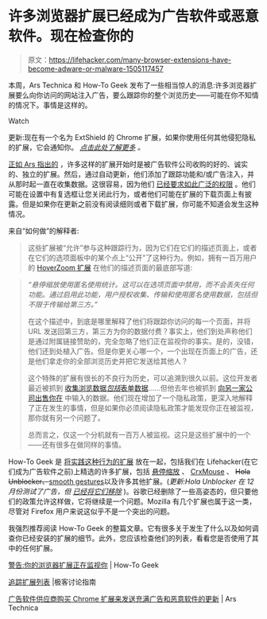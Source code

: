 # 许多浏览器扩展已经成为广告软件或恶意软件。现在检查你的

> 原文：<https://lifehacker.com/many-browser-extensions-have-become-adware-or-malware-1505117457>

本周，Ars Technica 和 How-To Geek 发布了一些相当惊人的消息:许多浏览器扩展要么向你访问的网站注入广告，要么跟踪你的整个浏览历史——可能在你不知情的情况下。事情是这样的。

Watch

更新:现在有一个名为 ExtShield 的 Chrome 扩展，如果你使用任何其他侵犯隐私的扩展，它会通知你。 [*点击此处了解更多*](https://lifehacker.com/chrome-protector-notifies-you-if-youre-running-an-adwa-1505371480) *。*

[正如 Ars 指出的](http://arstechnica.com/security/2014/01/malware-vendors-buy-chrome-extensions-to-send-adware-filled-updates/) ，许多这样的扩展开始时是被广告软件公司收购的好的、诚实的、独立的扩展。然后，通过自动更新，他们添加了跟踪功能和/或广告注入，并从那时起一直在收集数据。这很容易，因为他们 [已经要求如此广泛的权限](https://lifehacker.com/why-do-chrome-extensions-need-to-access-all-my-data-5990769) 。他们可能在设置中有复选框让您关闭此行为，或者他们可能在扩展的下载页面上有披露。但是如果你在更新之前没有阅读细则或者下载扩展，你可能不知道会发生这种情况。

来自“如何做”的解释者:

> 这些扩展被“允许”参与这种跟踪行为，因为它们在它们的描述页面上，或者在它们的选项面板中的某个点上“公开”了这种行为。例如，拥有一百万用户的 [HoverZoom 扩展](https://chrome.google.com/webstore/detail/hover-zoom/nonjdcjchghhkdoolnlbekcfllmednbl?hl=en) 在他们的描述页面的最底部写道:

> *“悬停缩放使用匿名使用统计。这可以在选项页面中禁用，而不会丢失任何功能。通过启用此功能，用户授权收集、传输和使用匿名使用数据，包括但不限于传输给第三方。”*
> 
> 在这个描述中，到底是哪里解释了他们将跟踪你访问的每一个页面，并将 URL 发送回第三方，第三方为你的数据付费？事实上，他们到处声称他们是通过附属链接赞助的，完全忽略了他们正在监视你的事实。是的，没错，他们还到处植入广告。但是你更关心哪一个，一个出现在页面上的广告，还是他们拿走你的全部浏览历史并把它发送给其他人？
> 
> 这个特殊的扩展有很长的不良行为历史，可以追溯到很久以前。这位开发者最近被抓到 [收集浏览数据*包括*表单数据](http://www.reddit.com/r/technology/comments/1t4ubn/hoverzoom_for_chrome_is_infected_with_malware/)……但他去年也被抓到 [向另一家公司出售你在](https://code.google.com/p/hoverzoom/issues/detail?id=489) 中输入的数据。他们现在增加了一个隐私政策，更深入地解释了正在发生的事情，但是如果你必须阅读隐私政策才能发现你正在被监视，那你就有另一个问题了。
> 
> 总而言之，仅这一个分机就有一百万人被监视。这只是这些扩展中的一个——还有很多在做同样的事情。

How-To Geek 是 [将实践这种行为的扩展](http://discuss.howtogeek.com/t/warning-your-browser-extensions-are-spying-on-you/12394) 放在一起，包括我们在 Lifehacker(在它们成为广告软件之前)上精选的许多扩展，包括 [悬停缩放](https://chrome.google.com/webstore/detail/hover-zoom/nonjdcjchghhkdoolnlbekcfllmednbl?hl=en) 、 [CrxMouse](https://chrome.google.com/webstore/detail/crxmouse/jlgkpaicikihijadgifklkbpdajbkhjo?hl=en) 、 ~~Hola Unblocker、~~[smooth gestures](https://chrome.google.com/webstore/detail/smooth-gestures/lfkgmnnajiljnolcgolmmgnecgldgeld?hl=en)以及许多其他扩展。(*更新:Hola Unblocker 在 12 月份测试了广告，但* [*已经将它们移除*](https://lifehacker.com/1507178474) )。谷歌已经删除了一些高姿态的，但只要他们的政策允许这样做，它将继续是一个问题。Mozilla 有几个扩展也属于这一类，尽管对 Firefox 用户来说这似乎不是一个突出的问题。

我强烈推荐阅读 How-To Geek 的整篇文章。它有很多关于发生了什么以及如何调查你已经安装的扩展的细节。此外，您应该检查他们的列表，看看您是否使用了其中的任何扩展。

[警告:你的浏览器扩展正在监视你](http://www.howtogeek.com/180175/warning-your-browser-extensions-are-spying-on-you/) | How-To Geek

[追踪扩展列表](http://discuss.howtogeek.com/t/warning-your-browser-extensions-are-spying-on-you/12394) |极客讨论指南

[广告软件供应商购买 Chrome 扩展来发送充满广告和恶意软件的更新](http://arstechnica.com/security/2014/01/malware-vendors-buy-chrome-extensions-to-send-adware-filled-updates/) | Ars Technica